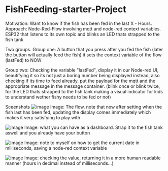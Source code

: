 # FishFeeding-starter-Project
Motivation: Want to know if the fish has been fed in the last X - Hours. 
Approach:
Node-Red-Flow involving mqtt and node-red context variables. 
ESP32 that listens to its own topic and blinks an LED thats strapped to the fish tank

Two groups. Group one: 
A button that you press after you fed the fish (later the button will actually feed the fish)
it sets the context variable of the flow (lastFed) to NOW

Group two: 
Checking the variable "lastFed", display it in our Node-red UI, beautifying it so its not just a boring number being displayed instead, also checking if its time to feed already. put the payload for the mqtt and the appropriate message in the message container. (blink once or blink twice, for the LED thats strapped to the fish tank making a visual indicator for kids to understand wether fishy needs to be fed or not)

Sceenshots
![image](https://github.com/user-attachments/assets/1c6ad450-3d9f-4504-b775-674834ea0680)
Image: The flow. note that now after setting when the fish last has been fed, updating the display comes immediately which makes it very satisfying to play with

![image](https://github.com/user-attachments/assets/8ad89da5-19bc-4479-8beb-b4063210f648)
Image: what you can have as a dashboard. Strap it to the fish tank aswell and you already have your button

![image](https://github.com/user-attachments/assets/7ad39835-cd82-4eb4-afea-18d1a46fb848)
Image: note to myself on how to get the current date in milliseconds, saving a node-red context variable

![image](https://github.com/user-attachments/assets/53560adf-ef7a-4528-99b6-efb3f0adbcf0)
Image: checking the value, returning it in a more human readable manner (hours in decimal instead of milliseconds...)
